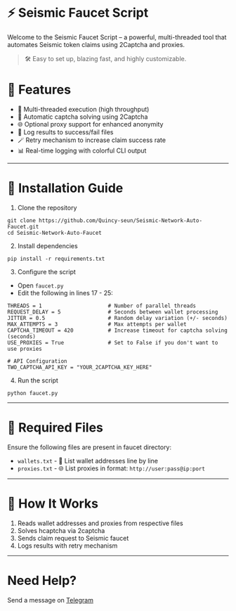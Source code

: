 # ⚡ **Seismic Faucet Script**
Welcome to the Seismic Faucet Script – a powerful, multi-threaded tool that automates Seismic token claims using 2Captcha and proxies.
> 🛠️ Easy to set up, blazing fast, and highly customizable.

# 🌟 **Features**
+ 🚀 Multi-threaded execution (high throughput)
+ 🤖 Automatic captcha solving using 2Captcha
+ 🌐 Optional proxy support for enhanced anonymity
+ 🧾 Log results to success/fail files
+ 🪄 Retry mechanism to increase claim success rate
+ 📊 Real-time logging with colorful CLI output
_______________________
# **🧰 Installation Guide**

1. Clone the repository
```
git clone https://github.com/Quincy-seun/Seismic-Network-Auto-Faucet.git 
cd Seismic-Network-Auto-Faucet
```
2. Install dependencies
```
pip install -r requirements.txt
```
3. Configure the script
* Open ```faucet.py```
* Edit the following in lines 17 - 25:
```
THREADS = 1                     # Number of parallel threads
REQUEST_DELAY = 5               # Seconds between wallet processing
JITTER = 0.5                    # Random delay variation (+/- seconds)
MAX_ATTEMPTS = 3                # Max attempts per wallet
CAPTCHA_TIMEOUT = 420           # Increase timeout for captcha solving (seconds)
USE_PROXIES = True              # Set to False if you don't want to use proxies

# API Configuration
TWO_CAPTCHA_API_KEY = "YOUR_2CAPTCHA_KEY_HERE"
```
4. Run the script
```
python faucet.py
```
________________
# 📁 Required Files
Ensure the following files are present in faucet directory:
+ ```wallets.txt``` - 💼 List wallet addresses line by line
+ ```proxies.txt``` - 🌐 List proxies in format: ```http://user:pass@ip:port```
_________________
# 🧪 How It Works
1. Reads wallet addresses and proxies from respective files
2. Solves hcaptcha via 2captcha
3. Sends claim request to Seismic faucet
4. Logs results with retry mechanism
_______________
# Need Help?
Send a message on [Telegram](https://t.me/ruby_lanshi)
